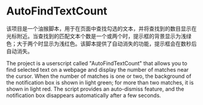 # AutoFindTextCount

该项目是一个油猴脚本，用于在页面中查找勾选的文本，并将查找到的数目显示在光标附近。当查找到的匹配文本个数是一个或两个时，提示框的背景显示为浅绿色；大于两个时显示为浅红色。该脚本提供了自动消失的功能，提示框会在数秒后自动消失。

The project is a userscript called "AutoFindTextCount" that allows you to find selected text on a webpage and display the number of matches near the cursor. When the number of matches is one or two, the background of the notification box is shown in light green; for more than two matches, it is shown in light red. The script provides an auto-dismiss feature, and the notification box disappears automatically after a few seconds.
